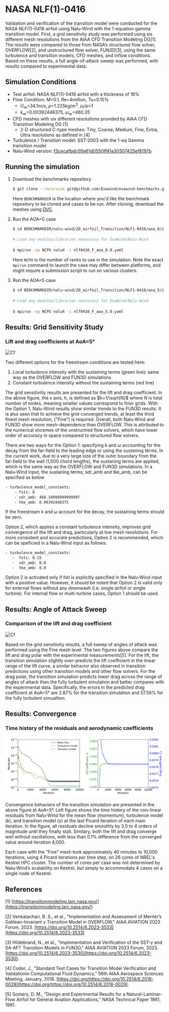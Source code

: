 

# NASA NLF(1)-0416

Validation and verification of the transition model were conducted for the NASA NLF(1)-0416 airfoil using Nalu-Wind with the 1-equation gamma transition model. First, a grid sensitivity study was performed using six different mesh resolutions from the AIAA CFD Transition Modeling DG[1]. The results were compared to those from NASA’s structured flow solver, OVERFLOW[2], and unstructured flow solver, FUN3D[3], using the same turbulence and transition models, CFD meshes, and inflow conditions. Based on these results, a full angle-of-attack sweep was performed, with results compared to experimental data.

## Simulation Conditions

- Test airfoil: NASA NLF(1)-0416 airfoil with a thickness of 16%
- Flow Condition: M=0.1, Re=4million, Tu=0.15%
   - $U_\infty$=34.1m/s, $\rho$=1.225kg/m<sup>3</sup>, $\mu_t/\mu$=1
   - $k_\infty$=0.00392448375, $\omega_\infty$=460.35
- CFD meshes with six different resolutions provided by AIAA CFD Transition Modeling DG [1]
   - 2-D structured C-type meshes: Tiny, Coarse, Medium, Fine, Extra, Ultra resolutions as defined in [4]
- Turbulence / Transition model: SST-2003 with the 1-eq Gamma transition model
- Nalu-Wind version: [f3cecafbdc05e61d0550ff41a30307425ef8197b](https://github.com/Exawind/nalu-wind/commit/f3cecafbdc05e61d0550ff41a30307425ef8197b)

## Running the simulation 

1.  Download the benchmarks repository

	```bash
	$ git clone --recursive git@github.com:Exawind/exawind-benchmarks.git BENCHMARKDIR
	```
    
    Here `BENCHMARKDIR` is the location where you'd like the benchmark repository to be cloned and cases to be run.  After cloning, download the meshes using [DVC](https://dvc.org/doc/start).
    
2.  Run the AOA=0 case
	```bash
    $ cd BENCHMARKDIR/nalu-wind/2D_airfoil_Transition/NLF1-0416/aoa_0/input_files/
    
    # Load any modules/libraries necessary for ExaWind/Nalu-Wind
    
    $ mpirun -np NCPU naluX -i nlf0416_F_aoa_0.0.yaml
    ```
    Here `NCPU` is the number of ranks to use in the simulation.  Note the exact `mpirun` command to launch the case may differ between platforms, and might require a submission script to run on various clusters.
    
3.  Run the AOA=5 case
	```bash
    $ cd BENCHMARKDIR/nalu-wind/2D_airfoil_Transition/NLF1-0416/aoa_5/input_files/
    
    # Load any modules/libraries necessary for ExaWind/Nalu-Wind
    
    $ mpirun -np NCPU naluX -i nlf0416_F_aoa_5.0.yaml
    ```


## Results: Grid Sensitivity Study

### Lift and drag coefficients at AoA=5°
<!-- <img src="aoa_5/figures_and_scripts/nlf0416_cl_cd.png" alt="Cf" width="1000"> -->
![Cf](aoa_5/figures_and_scripts/nlf0416_cl_cd.png)

Two different options for the freestream conditions are tested here: 
1) Local turbulence intensity with the sustaining terms (green line): same way as the OVERFLOW and FUN3D simulations
2) Constant turbulence intensity without the sustaining terms (red line)

The grid sensitivitiy results are presented for the lift and drag coefficient. In the above figure, the x axis, h, is defined as $h=1/\sqrt{N}$ where $N$ is total number of nodes, meaning smaller values correspond to finer grids. With the Option 1, Nalu-Wind results show similar trends to the FUN3D results. It is also seen that to achieve  the grid-converged trends, at least the third finest mesh resolution, ("Fine") is required. Overall, both Nalu-Wind and FUN3D show more mesh-dependence than OVERFLOW. This is attributed to the numerical shcemes of the unstructred flow solvers, which have lower order of accuracy in space compared to structured flow solvers.

There are two ways for the Option 1: specifying k and $\omega$ accounting for the decay from the far-field to the leading edge or using the sustaning terms. In the current work, due to a very large size of the outer boundary from the far-field to the wall (1,000 chord lengths), the sustaning terms are applied, which is the same way as the OVERFLOW and FUN3D simulations. In a Nalu-Wind input, the sustaning terms, sdr_amb and tke_amb, can be specified as below
 
    - turbulence_model_constants:
        - fsti: 0
        - sdr_amb: 460.34999999999997
        - tke_amb: 0.00392448375

If the freestream k and $\omega$ account for the decay, the sustaining terms should be zero.

Option 2, which applies a constant turbulence intensity, improves grid convergence of the lift and drag, particularly at low mesh resolutions. For more consistent and accurate predictions, Option 2 is recommended, which can be speficied in a Nalu-Wind input as follows:

    - turbulence_model_constants:
       -  fsti: 0.15
       -  sdr_amb: 0.0
       -  tke_amb: 0.0

Option 2 is activated only if fsti is explicitly specified in the Nalu-Wind input with a positive value. However, it should be noted that Option 2 is valid only for external flows without any downwash (i.e. single airfoil or single turbine). For internal flow or multi-turbine cases, Option 1 should be used. 

## Results: Angle of Attack Sweep

### Comparison of the lift and drag coefficient
<!-- <img src="figures_and_scripts/nlf0416_clcd.png" alt="Cf" width="1000"> -->
![Cf](figures_and_scripts/nlf0416_clcd.png)

Based on the grid sensitivity results, a full sweep of angles of attack was performed using the Fine mesh level. The two figures above compare the lift and drag polar with the experimental measurements[5]. For the lift, the transition simulation slightly over-predicts the lift coefficient in the linear range of the lift curve, a similar behavior also observed in transition predictions using other transition models and other flow solvers. For the drag polar, the transition simulation predicts lower drag across the range of angles of attack than the fully turbulent simulation and better compares with the experimental data. 
Specifically, the errors in the predicted drag coefficient at AoA=5° are 2.87% for the transition simulation and 57.56% for the fully turbulent simualtion.

## Results: Convergence

### Time history of the residuals and aerodynamic coefficients
<!-- <img src="aoa_5/figures_and_scripts/time_history.png" alt="Cf" width="1000"> -->
![Cf](aoa_5/figures_and_scripts/time_history.png)

Convergence behaviors of the transition simulation are presented in the above figure at AoA=5°. Left figure shows the time history of the non-linear residuals from Nalu-Wind for the mean flow (momentum), turbulence model ($k$), and transition model ($\gamma$) at the last Picard iteration of each main iteration. In the figure, all residuals decline smoothly by 3.5 to 4 orders of magnitude until they finally stall. Similary, both the lift and drag converge well without oscillations, with less than 0.1% difference from the converged value around iteration 4,000.

Each case with the "Fine" mesh took approximately 40 minutes to 10,000 iterations, using 4 Picard iterations per time step, on 26 cores of NREL's Kestrel HPC cluster. The number of cores per case was not determined by Nalu-Wind’s scalability on Kestrel, but simply to accommodate 4 cases on a single node of Kestrel.

## References

[1] [https://transitionmodeling.larc.nasa.gov/](https://transitionmodeling.larc.nasa.gov/)

[2] Venkatachari, B. S., et al., "Implementation and Assessment of Menter’s Galilean-Invariant $\gamma$
Transition Model in OVERFLOW," AIAA AVIATION 2023 Forum, 2023. [https://doi.org/10.2514/6.2023-3533](https://doi.org/10.2514/6.2023-3533)

[3] Hildebrand, N., et al., "Implementation and Verification of the SST-$\gamma$ and SA-AFT
Transition Models in FUN3D," AIAA AVIATION 2023 Forum, 2023. [https://doi.org/10.2514/6.2023-3530](https://doi.org/10.2514/6.2023-3530).

[4] Coder, J., "Standard Test Cases for Transition Model Verification and Validationin Computational Fluid Dynamics," 56th AIAA Aerospace Sciences Meeting, January, 2018. [https://doi.org/https://doi.org/10.2514/6.2018-0029](https://doi.org/https://doi.org/10.2514/6.2018-0029).

[5] Somers, D. M., "Design and Experimental Results for a Natural-Laminar-Flow Airfoil for General Aviation Applications," NASA Technical Paper 1861, 1981.
